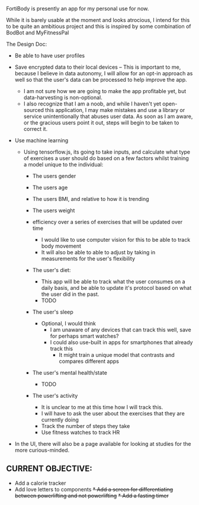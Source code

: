 FortiBody is presently an app for my personal use for now. 

While it is barely usable at the moment and looks atrocious, I intend for this to be quite an ambitious project and this is inspired by some combination of BodBot and MyFitnessPal

The Design Doc:

* Be able to have user profiles
* Save encrypted data to their local devices – This is important to me, because I believe in data autonomy, I will allow for an opt-in approach as well so that the user's data can be processed to help improve the app. 
  * I am not sure how we are going to make the app profitable yet, but data-harvesting is non-optional.
  * I also recognize that I am a noob, and while I haven't yet open-sourced this application, I may make mistakes and use a library or service unintentionally that abuses user data. As soon as I am aware, or the gracious users point it out, steps will begin to be taken to correct it.
  
* Use machine learning 
  * Using tensorflow.js, its going to take inputs, and calculate what type of exercises a user should do based on a few factors whilst training a model unique to the individual: 
    * The users gender
    * The users age 
    * The users BMI, and relative to how it is trending 
    * The users weight
    * efficiency over a series of exercises that will be updated over time
      * I would like to use computer vision for this to be able to track body movement 
      * It will also be able to able to adjust by taking in measurements for the user's flexibility 
      
    
    * The user's diet:
      * This app will be able to track what the user consumes on a daily basis, and be able to update it's protocol based on what the user did in the past.
      * TODO
      
    * The user's sleep
        * Optional, I would think
          * I am unaware of any devices that can track this well, save for perhaps smart watches?
          * I could also use-built in apps for smartphones that already track this
            * It might train a unique model that contrasts and compares different apps
    
    * The user's mental health/state
      * TODO
      
    * The user's activity
      * It is unclear to me at this time how I will track this. 
      * I will have to ask the user about the exercises that they are currently doing
      * Track the number of steps they take
      * Use fitness watches to track HR
      
* In the UI, there will also be a page available for looking at studies for the more curious-minded. 

## CURRENT OBJECTIVE:
* Add a calorie tracker
* Add love letters to components
~~* Add a screen for differentiating between powerlifting and not powerlifting~~
~~* Add a fasting timer~~
